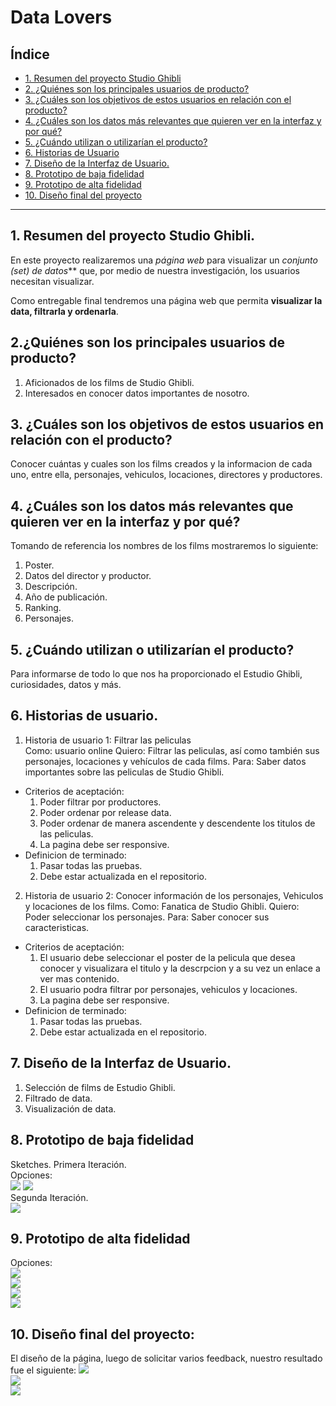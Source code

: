 # Data Lovers

## Índice

* [1. Resumen del proyecto Studio Ghibli](#2-resumen-del-proyecto-Studio-Ghibli)
* [2. ¿Quiénes son los principales usuarios de producto?](#2-quiénes-son-los-principales-usuarios-de-producto)
* [3. ¿Cuáles son los objetivos de estos usuarios en relación con el producto?](#3-cuáles-son-los-objetivos-de-estos-usuarios-en-relación-con-el-producto)
* [4. ¿Cuáles son los datos más relevantes que quieren ver en la interfaz y por qué?](#4-cuáles-son-los-datos-más-relevantes-que-quieren-ver-en-la-interfaz-y-por-qué)
* [5. ¿Cuándo utilizan o utilizarían el producto?](#5-cuándo-utilizan-o-utilizarían-el-producto)
* [6. Historias de Usuario](#6-historia-de-usuario)
* [7. Diseño de la Interfaz de Usuario.](#7-diseño-de-la-interfaz-de-usuario)
* [8. Prototipo de baja fidelidad](#8-prototipo-de-baja-fidelidad)
* [9. Prototipo de alta fidelidad](#9-prototipo-de-alta-fidelidad)
* [10. Diseño final del proyecto](#10-diseño-final-del-proyecto)


***

## 1. Resumen del proyecto Studio Ghibli.

En este proyecto realizaremos una _página web_ para visualizar un
_conjunto (set) de datos_** que, por medio de nuestra investigación, los usuarios necesitan visualizar.

Como entregable final tendremos una página web que permita **visualizar la data, filtrarla y ordenarla**.

## 2.¿Quiénes son los principales usuarios de producto?

1. Aficionados de los films de Studio Ghibli.
2. Interesados en conocer datos importantes de nosotro.
## 3. ¿Cuáles son los objetivos de estos usuarios en relación con el producto?

Conocer cuántas y cuales son los films creados y la informacion de cada uno, entre ella, personajes, vehiculos, locaciones, directores y productores.

## 4. ¿Cuáles son los datos más relevantes que quieren ver en la interfaz y por qué?

Tomando de referencia  los nombres de los films mostraremos lo siguiente:
1. Poster.
2. Datos del director y productor.
3. Descripción.
4. Año de publicación.
5. Ranking.
6. Personajes.

## 5. ¿Cuándo utilizan o utilizarían el producto?

Para informarse de todo lo que nos ha proporcionado el Estudio Ghibli, curiosidades, datos y más.

## 6. Historias de usuario.

 1. Historia de usuario 1: Filtrar las peliculas    
    Como: usuario online
    Quiero: Filtrar las peliculas, así como también sus personajes, locaciones y vehículos de cada films.
    Para:  Saber datos importantes sobre las peliculas de Studio Ghibli.
* Criterios de aceptación:
  1. Poder filtrar por productores.
  2. Poder ordenar por release data.
  3. Poder ordenar de manera ascendente y descendente los titulos de las peliculas.
  4. La pagina debe ser responsive.
* Definicion de terminado:
  1. Pasar todas las pruebas.
  2. Debe estar actualizada en el repositorio.

2. Historia de usuario 2: Conocer información de los personajes, Vehiculos y locaciones de los films.
Como: Fanatica de Studio Ghibli.
Quiero: Poder seleccionar los personajes.
Para: Saber conocer sus caracteristicas.
* Criterios de aceptación:
  1. El usuario debe seleccionar  el poster de la pelicula que desea conocer y visualizara el titulo y la descrpcion y a su vez un enlace a ver mas contenido.
  2. El usuario podra filtrar por personajes, vehiculos y locaciones.
  3. La pagina debe ser responsive.
* Definicion de terminado:
  1. Pasar todas las pruebas.
  2. Debe estar actualizada en el repositorio.

## 7. Diseño de la Interfaz de Usuario.

1. Selección de films de Estudio Ghibli.
2. Filtrado de data.
3. Visualización de data.

## 8. Prototipo de baja fidelidad

Sketches.
Primera Iteración.<br> Opciones:<br>
<img class= "imgreadme" src="src/img/prototipe1v1.jpeg">
<img class= "imgreadme" src="src/img/prototipe2v1.jpeg"><br>
Segunda Iteración.<br>
<img class= "imgreadme" src="src/img/Prototipe3v2.jpeg"><br>

## 9. Prototipo de alta fidelidad
Opciones:<br>
<img class= "imgreadme" src="src/img/amboslados prototypev2.png"><br>
<img class= "imgreadme" src="src/img/prototype 1version2.png"><br>
<img class= "imgreadme" src="src/img/prototype 2version2.png"><br>
<img class= "imgreadme" src="src/img/prototype3version2.png"><br>

## 10. Diseño final del proyecto:
El diseño de la página, luego de solicitar varios feedback, nuestro resultado fue el siguiente:
<img class= "imgreadme" src= "src/img/PrototipeFinalPrincipal.png"><br>
<img class= "imgreadme" src= "src/img/prototipoFInaDetail.png"><br>
<img class= "imgreadme" src= "src/img/prototipofinalPersonajes.png"><br>
